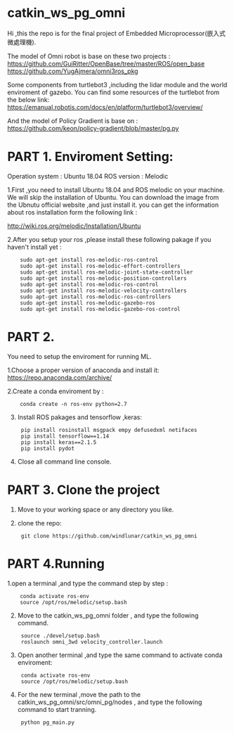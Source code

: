 # catkin_ws_pg_omni
Hi ,this the repo is for the final project of Embedded Microprocessor(嵌入式微處理機).

The model of Omni robot is base on these two projects :
https://github.com/GuiRitter/OpenBase/tree/master/ROS/open_base
https://github.com/YugAjmera/omni3ros_pkg


Some components from turtlebot3 ,including the lidar module and the world enviroment of gazebo. You can find some resources of the turtlebot from the below link:
https://emanual.robotis.com/docs/en/platform/turtlebot3/overview/


And the model of Policy Gradient is base on :
https://github.com/keon/policy-gradient/blob/master/pg.py



PART 1. Enviroment Setting:
=

Operation system : Ubuntu 18.04
ROS version : Melodic


1.First ,you need to install Ubuntu 18.04 and ROS melodic on your machine.
We will skip the installation of Ubuntu. You can download the image from the Ubnutu official website ,and just install it.
you can get the information about ros installation form the following link :


http://wiki.ros.org/melodic/Installation/Ubuntu

2.After you setup your ros ,please install these following pakage if you haven't install yet :

        sudo apt-get install ros-melodic-ros-control
        sudo apt-get install ros-melodic-effort-controllers
        sudo apt-get install ros-melodic-joint-state-controller
        sudo apt-get install ros-melodic-position-controllers
        sudo apt-get install ros-melodic-ros-control
        sudo apt-get install ros-melodic-velocity-controllers 
        sudo apt-get install ros-melodic-ros-controllers 
        sudo apt-get install ros-melodic-gazebo-ros 
        sudo apt-get install ros-melodic-gazebo-ros-control



PART 2.
=

You need to setup the enviroment for running ML.

1.Choose a proper version of anaconda and install it:
https://repo.anaconda.com/archive/

2.Create a conda enviroment by :

        conda create -n ros-env python=2.7
3. Install ROS pakages and tensorflow ,keras:

        pip install rosinstall msgpack empy defusedxml netifaces
        pip install tensorflow==1.14
        pip install keras==2.1.5
        pip install pydot

4. Close all command line console.


PART 3. Clone the project
=

1. Move to your working space or any directory you like.
2. clone the repo:

        git clone https://github.com/windlunar/catkin_ws_pg_omni



PART 4.Running
=

1.open a terminal ,and type the command step by step :

        conda activate ros-env
        source /opt/ros/melodic/setup.bash

2. Move to the catkin_ws_pg_omni folder , and type the following command.

        source ./devel/setup.bash
        roslaunch omni_3wd velocity_controller.launch

3. Open another terminal ,and type the same command to activate conda enviroment:

        conda activate ros-env
        source /opt/ros/melodic/setup.bash

4. For the new terminal ,move the path to the catkin_ws_pg_omni/src/omni_pg/nodes , and type the following command to start tranning.

        python pg_main.py
